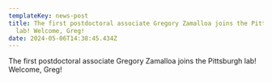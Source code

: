 ```yaml
---
templateKey: news-post
title: The first postdoctoral associate Gregory Zamalloa joins the Pittsburgh
  lab! Welcome, Greg!
date: 2024-05-06T14:38:45.434Z
---
```

The first postdoctoral associate Gregory Zamalloa joins the Pittsburgh lab! Welcome, Greg!
